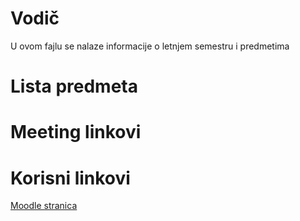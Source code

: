# Vodič
U ovom fajlu se nalaze informacije o letnjem semestru i predmetima

# Lista predmeta

[//]: # ( [Predmet 1][{skracenica_naziva_predmeta}]  )

[//]: # ( [Predmet 2][{skracenica_naziva_predmeta}]  )

# Meeting linkovi

[//]: # ( [Predmet 1 - Predavanje][meeting-{skracenica_naziva_predmeta}-p]  )

[//]: # ( [Predmet 1 - Vezbe][meeting-{skracenica_naziva_predmeta}-v]  )


# Korisni linkovi

[Moodle stranica][moodle stranica]



[//]: # (---------------------------------------------------------)

[//]: # (-------------U ovom delu se nalaze reference-------------)

[//]: # (---------------------------------------------------------)



[//]: # ( Lista predmeta reference )

[skracenica_naziva_predmeta]: ./{skracenica_naziva_predmeta}/Vodi%C4%8D_predmet.md#vodi%C4%8D




[//]: # ( Meeting reference )

[meeting-{skracenica_naziva_predmeta}-p]: place.holder

[meeting-{skracenica_naziva_predmeta}-v]: place.holder



[//]: # ( Korisni linkovi reference )

[moodle stranica]: https://imi.pmf.kg.ac.rs/moodle/course/index.php?categoryid=102

